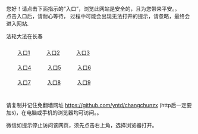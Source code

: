 您好！请点击下面指示的“入口”，浏览此网站是安全的，且为您带来平安。。 <br/>
点击入口后，请耐心等待， 过程中可能会出现无法打开的提示，请忽略，最终会进入网站. </br>

法轮大法在长春<br/>
<div style="padding:10px"><a style="margin:20px" target="_blank" href="https://dousqwgq7xjx6.cloudfront.net/2Qpsp?vovasq" id="ccLink1" rel="nofollow">入口1</a> <a target="_blank" style="margin:20px" href="https://d2r9hb0kv0r9lj.cloudfront.net/2Qpsp?nspwy" id="ccLink2" rel="nofollow">入口2</a> <a style="margin:20px" target="_blank" href="https://d22xs4psccpd2f.cloudfront.net/2Qpsp?hlsyvg" id="ccLink3" rel="nofollow">入口3</a></div>

<div style="padding:10px" ><a style="margin:20px" target="_blank" href="https://dousqwgq7xjx6.cloudfront.net/2Qpsp?vovasq" id="ccLink4" rel="nofollow">入口4</a> <a style="margin:20px" href="https://d2r9hb0kv0r9lj.cloudfront.net/2Qpsp?nspwy" target="_blank" id="ccLink5" rel="nofollow">入口5</a> <a style="margin:20px" href="https://d22xs4psccpd2f.cloudfront.net/2Qpsp?hlsyvg" target="_blank" id="ccLink6" rel="nofollow">入口6</a></div>

<div style="padding:10px"><a style="margin:20px" target="_blank" href="https://dousqwgq7xjx6.cloudfront.net/2Qpsp?vovasq" id="ccLink7" rel="nofollow">入口7</a> <a style="margin:20px" href="https://d2r9hb0kv0r9lj.cloudfront.net/2Qpsp?nspwy" target="_blank" id="ccLink8" rel="nofollow">入口8</a> <a style="margin:20px" target="_blank" href="https://d22xs4psccpd2f.cloudfront.net/2Qpsp?hlsyvg" id="ccLink9" rel="nofollow">入口9</a></div>

<br/>



请复制并记住免翻墙网址 https://github.com/yntd/changchunzx (http后一定要加s)，在电脑或手机的浏览器均可访问。。<br/>

微信如提示停止访问该网页，须先点击右上角，选择浏览器打开。
